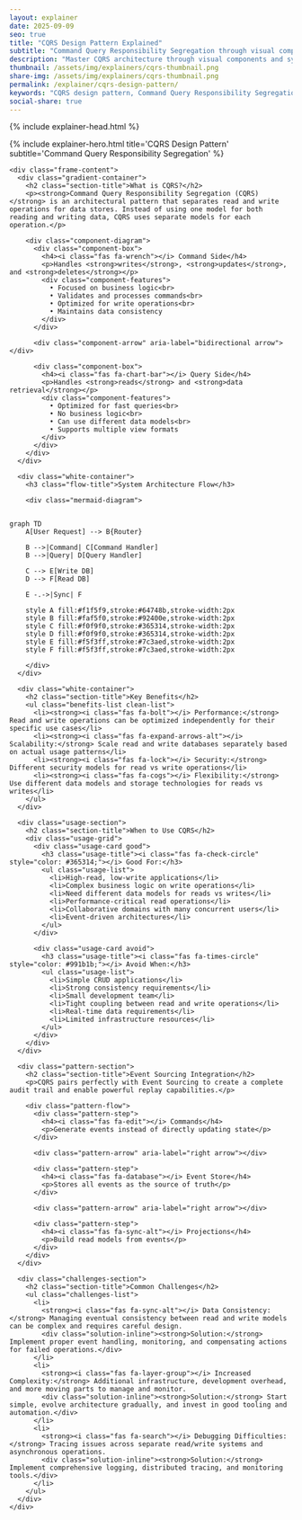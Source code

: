 ```yaml
---
layout: explainer
date: 2025-09-09
seo: true
title: "CQRS Design Pattern Explained"
subtitle: "Command Query Responsibility Segregation through visual components"
description: "Master CQRS architecture through visual components and system diagrams. Learn when and how to implement Command Query Responsibility Segregation without heavy code examples."
thumbnail: /assets/img/explainers/cqrs-thumbnail.png
share-img: /assets/img/explainers/cqrs-thumbnail.png  
permalink: /explainer/cqrs-design-pattern/
keywords: "CQRS design pattern, Command Query Responsibility Segregation, software architecture, system design, microservices, scalable applications, architectural patterns"
social-share: true
---
```


{% include explainer-head.html %}

<style>

/* Component Architecture */
.architecture-container {
  margin: 40px 0;
  padding: 30px;
  background: #F8FAFC;
  border-radius: 16px;
  border: 2px solid #E2E8F0;
}

.component-diagram {
  display: flex;
  align-items: center;
  justify-content: center;
  gap: 30px;
  margin: 30px 0;
}

.component-box {
  flex: 1;
  padding: 25px;
  background: linear-gradient(135deg, #475569 0%, #334155 100%);
  color: white;
  border-radius: 16px;
  text-align: center;
  box-shadow: 0 8px 25px rgba(59, 130, 246, 0.3);
  transition: transform 0.3s ease;
}

.component-box:hover {
  transform: translateY(-8px);
}

.component-box h4 {
  margin: 0 0 15px 0;
  font-size: 1.4rem;
  font-weight: 700;
}

.component-features {
  font-size: 0.95rem;
  text-align: left;
  line-height: 1.8;
  background: rgba(255, 255, 255, 0.1);
  padding: 15px;
  border-radius: 8px;
  backdrop-filter: blur(5px);
}

.component-arrow {
  position: relative;
  width: 60px;
  height: 8px;
  background: #64748b;
  border-radius: 4px;
}

.component-arrow::before {
  content: '';
  position: absolute;
  right: -8px;
  top: 50%;
  transform: translateY(-50%);
  width: 0;
  height: 0;
  border-left: 12px solid #64748b;
  border-top: 8px solid transparent;
  border-bottom: 8px solid transparent;
}

.component-arrow::after {
  content: '';
  position: absolute;
  left: -8px;
  top: 50%;
  transform: translateY(-50%);
  width: 0;
  height: 0;
  border-right: 12px solid #64748b;
  border-top: 8px solid transparent;
  border-bottom: 8px solid transparent;
}

/* Mermaid diagram styling */
.flow-title {
  text-align: center;
  color: #334155;
  font-size: 1.8rem;
  margin-bottom: 30px;
  font-weight: 700;
}

.mermaid-diagram {
  text-align: center;
  margin: 30px 0;
}

.mermaid-diagram .mermaid {
  background: transparent;
  border: none;
}


/* Benefits Grid */

.section-title {
  color: #334155;
  font-size: 2rem;
  font-weight: 700;
  text-align: center;
  margin: 0 0 40px 0;
  padding-bottom: 15px;
}

.benefits-list {
  list-style: none;
  padding: 0;
  margin: 0;
}

.benefits-list li {
  background: linear-gradient(135deg, #F8FAFC 0%, #F1F5F9 100%);
  border: 2px solid #CBD5E1;
  border-radius: 12px;
  padding: 20px;
  margin-bottom: 15px;
  font-size: 1.1rem;
  line-height: 1.6;
  color: #374151;
  transition: all 0.3s ease;
  box-shadow: 0 4px 15px rgba(148, 163, 184, 0.1);
}

.benefits-list li:hover {
  transform: translateY(-3px);
  box-shadow: 0 8px 25px rgba(148, 163, 184, 0.2);
}

.benefits-list li strong {
  color: #334155;
}

/* When to Use Section */
.usage-section {
  margin: 50px 0;
  padding: 40px;
  background: #F8FAFC;
  border-radius: 16px;
  border: 2px solid #E2E8F0;
}

.usage-grid {
  display: grid;
  grid-template-columns: 1fr 1fr;
  gap: 30px;
}

.usage-card {
  padding: 30px;
  border-radius: 16px;
  border: 3px solid;
  background: white;
}

.usage-card.good {
  border-color: #64748b;
  background: linear-gradient(135deg, #f1f5f9 0%, #e2e8f0 100%);
}

.usage-card.avoid {
  border-color: #78716c;
  background: linear-gradient(135deg, #faf5f0 0%, #f5f0e8 100%);
}

.usage-title {
  font-size: 1.4rem;
  font-weight: 700;
  margin: 0 0 20px 0;
}

.usage-card.good .usage-title {
  color: #334155;
}

.usage-card.avoid .usage-title {
  color: #475569;
}

.usage-list {
  margin: 0;
  padding-left: 20px;
}

.usage-list li {
  margin-bottom: 10px;
  line-height: 1.6;
}

/* Implementation Pattern */
.pattern-section {
  margin: 50px 0;
  padding: 40px;
  background: linear-gradient(135deg, #F8FAFC 0%, #F1F5F9 100%);
  border-radius: 16px;
  border: 2px solid #CBD5E1;
}

.pattern-flow {
  display: flex;
  flex-direction: column;
  align-items: center;
  justify-content: center;
  gap: 20px;
  margin: 30px 0;
}

.pattern-step {
  width: 100%;
  max-width: 350px;
  padding: 25px;
  background: white;
  border: 3px solid #CBD5E1;
  border-radius: 12px;
  text-align: center;
  box-shadow: 0 4px 15px rgba(148, 163, 184, 0.1);
}

.pattern-step h4 {
  color: #334155;
  margin: 0 0 10px 0;
  font-size: 1.2rem;
  font-weight: 700;
}

.pattern-step p {
  color: #374151;
  margin: 0;
  line-height: 1.5;
}

.pattern-arrow {
  position: relative;
  width: 8px;
  height: 40px;
  background: #64748b;
  border-radius: 4px;
}

.pattern-arrow::after {
  content: '';
  position: absolute;
  bottom: -8px;
  left: 50%;
  transform: translateX(-50%);
  width: 0;
  height: 0;
  border-top: 12px solid #64748b;
  border-left: 8px solid transparent;
  border-right: 8px solid transparent;
}

/* Challenge Cards */
.challenges-section {
  margin: 50px 0;
  padding: 40px;
  background: #F8FAFC;
  border-radius: 16px;
  border: 2px solid #CBD5E1;
}

.challenges-list {
  list-style: none;
  padding: 0;
  margin: 0;
}

.challenges-list li {
  background: white;
  border: 2px solid #CBD5E1;
  border-radius: 12px;
  padding: 25px;
  margin-bottom: 20px;
  font-size: 1.1rem;
  line-height: 1.6;
  color: #374151;
  box-shadow: 0 4px 15px rgba(148, 163, 184, 0.1);
  transition: all 0.3s ease;
}

.challenges-list li:hover {
  transform: translateY(-3px);
  box-shadow: 0 8px 25px rgba(148, 163, 184, 0.2);
}

.challenges-list li strong {
  color: #475569;
  font-weight: 700;
  font-size: 1.2rem;
}

.solution-inline {
  background: #F1F5F9;
  padding: 15px;
  border-radius: 8px;
  border-left: 4px solid #64748B;
  margin-top: 15px;
  font-size: 1rem;
}

.solution-inline strong {
  color: #334155;
  font-weight: 700;
}

/* Mobile Responsiveness */
@media (max-width: 768px) {
  body {
    padding: 10px !important;
  }
  
  .explainer-frame {
    margin: 0;
    border-radius: 12px;
  }
  
  .hero-title {
    font-size: 2.2rem;
  }
  
  .hero-subtitle {
    font-size: 1rem;
  }
  
  .hero-header {
    padding: 30px 20px;
  }
  
  .frame-content {
    padding: 20px 15px;
  }
  
  .component-diagram {
    flex-direction: column;
    gap: 20px;
  }
  
  .component-arrow {
    transform: rotate(90deg);
    width: 30px;
    height: 4px;
  }
  
  .component-arrow::before {
    right: -5px;
    border-left: 6px solid #3b82f6;
    border-top: 4px solid transparent;
    border-bottom: 4px solid transparent;
  }
  
  .component-arrow::after {
    left: -5px;
    border-right: 6px solid #3b82f6;
    border-top: 4px solid transparent;
    border-bottom: 4px solid transparent;
  }
  
  
  .flow-step {
    min-width: auto;
    width: 100%;
    max-width: 90%;
    margin: 0 auto;
    padding: 12px 16px;
    font-size: 14px;
  }
  
  .flow-branches {
    flex-direction: row;
    gap: 15px;
    align-items: flex-start;
    width: 100%;
    margin: 10px 0;
    justify-content: space-between;
  }
  
  .branch {
    width: 48%;
    max-width: none;
  }
  
  .branch .flow-step {
    padding: 12px 8px;
    min-width: auto;
    font-size: 0.8rem;
  }
  
  .branch .step-number {
    width: 28px;
    height: 28px;
    font-size: 0.9rem;
    margin-bottom: 8px;
  }
  
  .branch .step-title {
    font-size: 0.9rem;
    margin-bottom: 6px;
  }
  
  .branch .step-description {
    font-size: 0.75rem;
    line-height: 1.3;
  }
  
  .branch::after {
    width: 1px;
    height: 30px;
    top: -5px;
  }
  
  .flow-arrow {
    width: 8px;
    height: 20px;
    margin: 5px 0;
  }
  
  .flow-arrow.diagonal-left,
  .flow-arrow.diagonal-right {
    transform: rotate(0deg);
    width: 8px;
    height: 20px;
  }
  
  .flow-arrow.diagonal-left::after,
  .flow-arrow.diagonal-right::after {
    content: '';
    position: absolute;
    bottom: -6px;
    left: 50%;
    transform: translateX(-50%);
    width: 0;
    height: 0;
    border-top: 10px solid #3b82f6;
    border-left: 6px solid transparent;
    border-right: 6px solid transparent;
  }
  
  .usage-grid {
    grid-template-columns: 1fr;
    gap: 20px;
  }
  
  .pattern-flow {
    flex-direction: column;
    gap: 15px;
    align-items: center;
  }
  
  .pattern-arrow {
    width: 8px;
    height: 30px;
  }
  
  .pattern-arrow::after {
    bottom: -6px;
    border-top: 10px solid #3b82f6;
    border-left: 6px solid transparent;
    border-right: 6px solid transparent;
  }
  
  .branding {
    position: static;
    display: inline-block;
    margin-bottom: 15px;
    font-size: 14px;
    padding: 8px 16px;
  }
  
  .section-title {
    font-size: 1.6rem;
  }
  
  .flow-title {
    font-size: 1.5rem;
  }
  
  .architecture-container,
  .flow-container,
  .benefits-section,
  .usage-section,
  .pattern-section,
  .challenges-section {
    margin: 30px 0;
    padding: 25px 15px;
  }
}

@media (max-width: 480px) {
  .hero-header {
    padding: 25px 15px;
  }
  
  .hero-title {
    font-size: 1.8rem;
    line-height: 1.2;
  }
  
  .hero-subtitle {
    font-size: 0.9rem;
  }
  
  .frame-content {
    padding: 15px 10px;
  }
  
  .intro-card {
    padding: 15px;
    margin-bottom: 25px;
  }
  
  .component-box {
    padding: 20px 15px;
  }
  
  .component-box h4 {
    font-size: 1.2rem;
  }
  
  .component-features {
    font-size: 0.9rem;
    padding: 12px;
  }
  
  .flow-step {
    padding: 20px 15px;
    max-width: 250px;
  }
  
  .step-title {
    font-size: 1.1rem;
  }
  
  .step-description {
    font-size: 0.95rem;
  }
  
  /* Mobile-specific parallel layout for very small screens */
  .flow-branches {
    flex-direction: row;
    gap: 10px;
    align-items: flex-start;
    position: relative;
    justify-content: space-between;
    width: 100%;
  }
  
  .branch {
    width: 48%;
    max-width: none;
    position: relative;
    z-index: 1;
  }
  
  .branch .flow-step {
    padding: 12px 6px;
    background: white;
    border: 2px solid #CBD5E1;
    box-shadow: 0 2px 10px rgba(148, 163, 184, 0.1);
    font-size: 0.7rem;
  }
  
  .branch .step-number {
    width: 24px;
    height: 24px;
    font-size: 0.8rem;
    margin-bottom: 6px;
  }
  
  .branch .step-title {
    font-size: 0.8rem;
    margin-bottom: 4px;
  }
  
  .branch .step-description {
    font-size: 0.65rem;
    line-height: 1.2;
  }
  
  .branch::after {
    display: none;
  }
  
  .benefits-list li,
  .challenges-list li {
    padding: 18px 15px;
    font-size: 1rem;
  }
  
  .usage-list {
    font-size: 0.95rem;
    padding-left: 15px;
  }
  
  .pattern-step {
    padding: 20px 15px;
  }
  
  .pattern-step h4 {
    font-size: 1.1rem;
  }
  
  .pattern-step p {
    font-size: 0.9rem;
  }
  
  .architecture-container,
  .flow-container,
  .benefits-section,
  .usage-section,
  .pattern-section,
  .challenges-section {
    margin: 25px 0;
    padding: 20px 12px;
  }
  
  .section-title {
    font-size: 1.4rem;
    margin-bottom: 25px;
  }
  
  .flow-title {
    font-size: 1.3rem;
    margin-bottom: 20px;
  }
}
</style>

<div class="explainer">
  <div class="explainer-frame">
    {% include explainer-hero.html title='CQRS Design Pattern' subtitle='Command Query Responsibility Segregation' %}
    
    <div class="frame-content">
      <div class="gradient-container">
        <h2 class="section-title">What is CQRS?</h2>
        <p><strong>Command Query Responsibility Segregation (CQRS)</strong> is an architectural pattern that separates read and write operations for data stores. Instead of using one model for both reading and writing data, CQRS uses separate models for each operation.</p>
        
        <div class="component-diagram">
          <div class="component-box">
            <h4><i class="fas fa-wrench"></i> Command Side</h4>
            <p>Handles <strong>writes</strong>, <strong>updates</strong>, and <strong>deletes</strong></p>
            <div class="component-features">
              • Focused on business logic<br>
              • Validates and processes commands<br>
              • Optimized for write operations<br>
              • Maintains data consistency
            </div>
          </div>
          
          <div class="component-arrow" aria-label="bidirectional arrow"></div>
          
          <div class="component-box">
            <h4><i class="fas fa-chart-bar"></i> Query Side</h4>
            <p>Handles <strong>reads</strong> and <strong>data retrieval</strong></p>
            <div class="component-features">
              • Optimized for fast queries<br>
              • No business logic<br>
              • Can use different data models<br>
              • Supports multiple view formats
            </div>
          </div>
        </div>
      </div>

      <div class="white-container">
        <h3 class="flow-title">System Architecture Flow</h3>
        
        <div class="mermaid-diagram">
<pre><code class="language-mermaid">
graph TD
    A[User Request] --> B{Router}
    
    B -->|Command| C[Command Handler]
    B -->|Query| D[Query Handler]
    
    C --> E[Write DB]
    D --> F[Read DB]
    
    E -.->|Sync| F
    
    style A fill:#f1f5f9,stroke:#64748b,stroke-width:2px
    style B fill:#faf5f0,stroke:#92400e,stroke-width:2px
    style C fill:#f0f9f0,stroke:#365314,stroke-width:2px
    style D fill:#f0f9f0,stroke:#365314,stroke-width:2px
    style E fill:#f5f3ff,stroke:#7c3aed,stroke-width:2px
    style F fill:#f5f3ff,stroke:#7c3aed,stroke-width:2px
</code></pre>
        </div>
      </div>

      <div class="white-container">
        <h2 class="section-title">Key Benefits</h2>
        <ul class="benefits-list clean-list">
          <li><strong><i class="fas fa-bolt"></i> Performance:</strong> Read and write operations can be optimized independently for their specific use cases</li>
          <li><strong><i class="fas fa-expand-arrows-alt"></i> Scalability:</strong> Scale read and write databases separately based on actual usage patterns</li>
          <li><strong><i class="fas fa-lock"></i> Security:</strong> Different security models for read vs write operations</li>
          <li><strong><i class="fas fa-cogs"></i> Flexibility:</strong> Use different data models and storage technologies for reads vs writes</li>
        </ul>
      </div>

      <div class="usage-section">
        <h2 class="section-title">When to Use CQRS</h2>
        <div class="usage-grid">
          <div class="usage-card good">
            <h3 class="usage-title"><i class="fas fa-check-circle" style="color: #365314;"></i> Good For:</h3>
            <ul class="usage-list">
              <li>High-read, low-write applications</li>
              <li>Complex business logic on write operations</li>
              <li>Need different data models for reads vs writes</li>
              <li>Performance-critical read operations</li>
              <li>Collaborative domains with many concurrent users</li>
              <li>Event-driven architectures</li>
            </ul>
          </div>
          
          <div class="usage-card avoid">
            <h3 class="usage-title"><i class="fas fa-times-circle" style="color: #991b1b;"></i> Avoid When:</h3>
            <ul class="usage-list">
              <li>Simple CRUD applications</li>
              <li>Strong consistency requirements</li>
              <li>Small development team</li>
              <li>Tight coupling between read and write operations</li>
              <li>Real-time data requirements</li>
              <li>Limited infrastructure resources</li>
            </ul>
          </div>
        </div>
      </div>

      <div class="pattern-section">
        <h2 class="section-title">Event Sourcing Integration</h2>
        <p>CQRS pairs perfectly with Event Sourcing to create a complete audit trail and enable powerful replay capabilities.</p>
        
        <div class="pattern-flow">
          <div class="pattern-step">
            <h4><i class="fas fa-edit"></i> Commands</h4>
            <p>Generate events instead of directly updating state</p>
          </div>
          
          <div class="pattern-arrow" aria-label="right arrow"></div>
          
          <div class="pattern-step">
            <h4><i class="fas fa-database"></i> Event Store</h4>
            <p>Stores all events as the source of truth</p>
          </div>
          
          <div class="pattern-arrow" aria-label="right arrow"></div>
          
          <div class="pattern-step">
            <h4><i class="fas fa-sync-alt"></i> Projections</h4>
            <p>Build read models from events</p>
          </div>
        </div>
      </div>

      <div class="challenges-section">
        <h2 class="section-title">Common Challenges</h2>
        <ul class="challenges-list">
          <li>
            <strong><i class="fas fa-sync-alt"></i> Data Consistency:</strong> Managing eventual consistency between read and write models can be complex and requires careful design.
            <div class="solution-inline"><strong>Solution:</strong> Implement proper event handling, monitoring, and compensating actions for failed operations.</div>
          </li>
          <li>
            <strong><i class="fas fa-layer-group"></i> Increased Complexity:</strong> Additional infrastructure, development overhead, and more moving parts to manage and monitor.
            <div class="solution-inline"><strong>Solution:</strong> Start simple, evolve architecture gradually, and invest in good tooling and automation.</div>
          </li>
          <li>
            <strong><i class="fas fa-search"></i> Debugging Difficulties:</strong> Tracing issues across separate read/write systems and asynchronous operations.
            <div class="solution-inline"><strong>Solution:</strong> Implement comprehensive logging, distributed tracing, and monitoring tools.</div>
          </li>
        </ul>
      </div>
    </div>
  </div>
</div>
